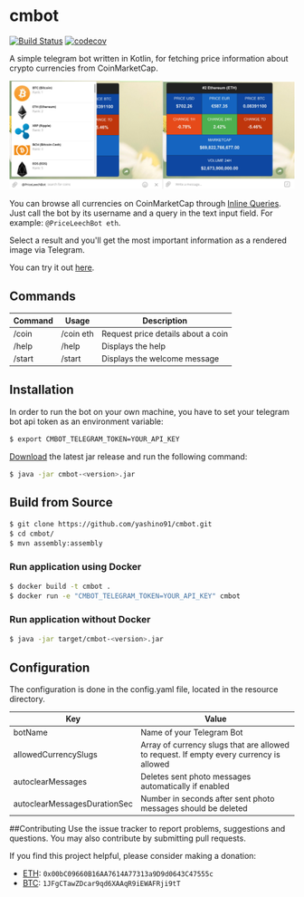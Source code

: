 # cmbot


[![Build Status](https://travis-ci.org/yashino91/cmbot.svg?branch=master)](https://travis-ci.org/yashino91/cmbot)
[![codecov](https://codecov.io/gh/yashino91/cmbot/branch/master/graph/badge.svg)](https://codecov.io/gh/yashino91/cmbot)


A simple telegram bot written in Kotlin, for fetching price information about crypto currencies from CoinMarketCap. 

![Alt text](/screenshots/example.png?raw=true "Bot Example - Formatted as an Image")

You can browse all currencies on CoinMarketCap through [Inline Queries](https://core.telegram.org/bots/inline). 
Just call the bot by its username and a query in the text input field. For example: `@PriceLeechBot eth`.

Select a result and you'll get the most important information as a rendered image via Telegram.

You can try it out  [here](https://telegram.me/PriceLeechBot).

## Commands

| Command   | Usage         | Description 								            |
| ----------|---------------|-------------------------------------------------------|
| /coin 	| /coin eth     | Request price details about a coin                    |
| /help     | /help         | Displays the help                                     |
| /start    | /start        | Displays the welcome message                          |



## Installation

In order to run the bot on your own machine, you have to set your telegram bot api token as an environment variable:


```sh
$ export CMBOT_TELEGRAM_TOKEN=YOUR_API_KEY
```

[Download](https://github.com/yashino91/cmbot/releases) the latest jar release and run the following command:

```sh
$ java -jar cmbot-<version>.jar
```


## Build from Source


```sh
$ git clone https://github.com/yashino91/cmbot.git
$ cd cmbot/
$ mvn assembly:assembly
```



### Run application using Docker

```sh
$ docker build -t cmbot .
$ docker run -e "CMBOT_TELEGRAM_TOKEN=YOUR_API_KEY" cmbot
```

### Run application without Docker

```sh
$ java -jar target/cmbot-<version>.jar
```

## Configuration
The configuration is done in the config.yaml file, located in the resource directory.

| Key 			                | Value 								                |
| ------------------------------|-------------------------------------------------------|
| botName 	                    | Name of your Telegram Bot				                |
| allowedCurrencySlugs          | Array of currency slugs that are allowed to request. If empty every currency is allowed |
| autoclearMessages             | Deletes sent photo messages automatically if enabled |
| autoclearMessagesDurationSec  | Number in seconds after sent photo messages should be deleted |


##Contributing
Use the issue tracker to report problems, suggestions and questions. You may also contribute by submitting pull requests.

If you find this project helpful, please consider making a donation:
 - [ETH](https://etherscan.io/address/0x00bC09660B16AA7614A77313a9D9d0643C47555c#): `0x00bC09660B16AA7614A77313a9D9d0643C47555c`
 - [BTC](https://blockchain.info/address/1JFgCTawZDcar9qd6XAAqR9iEWAFRji9tT): `1JFgCTawZDcar9qd6XAAqR9iEWAFRji9tT`